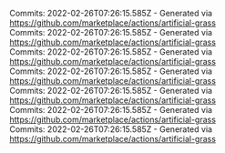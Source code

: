 Commits: 2022-02-26T07:26:15.585Z - Generated via https://github.com/marketplace/actions/artificial-grass
<br>
Commits: 2022-02-26T07:26:15.585Z - Generated via https://github.com/marketplace/actions/artificial-grass
<br>
Commits: 2022-02-26T07:26:15.585Z - Generated via https://github.com/marketplace/actions/artificial-grass
<br>
Commits: 2022-02-26T07:26:15.585Z - Generated via https://github.com/marketplace/actions/artificial-grass
<br>
Commits: 2022-02-26T07:26:15.585Z - Generated via https://github.com/marketplace/actions/artificial-grass
<br>
Commits: 2022-02-26T07:26:15.585Z - Generated via https://github.com/marketplace/actions/artificial-grass
<br>
Commits: 2022-02-26T07:26:15.585Z - Generated via https://github.com/marketplace/actions/artificial-grass
<br>
